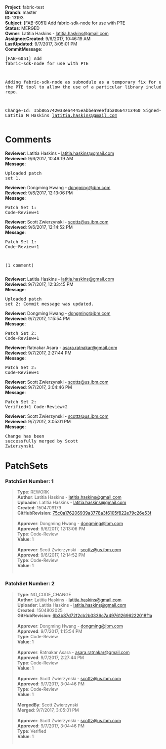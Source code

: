 <strong>Project</strong>: fabric-test</br><strong>Branch</strong>: master<br><strong>ID</strong>: 13193<br><strong>Subject</strong>: [FAB-6051] Add fabric-sdk-node for use with PTE<br><strong>Status</strong>: MERGED<br><strong>Owner</strong>: Latitia Haskins - latitia.haskins@gmail.com<br><strong>Assignee</strong>:<strong>Created</strong>: 9/6/2017, 10:46:19 AM<br><strong>LastUpdated</strong>: 9/7/2017, 3:05:01 PM<br><strong>CommitMessage</strong>:<br><pre>[FAB-6051] Add fabric-sdk-node for use with PTE

Adding fabric-sdk-node as submodule as a temporary
fix for use with the PTE tool to allow the use of a
particular library included in the repo.

Change-Id: I5b865742033ea4445eabbea9eef3ba0664713460
Signed-off-by: Latitia M Haskins <latitia.haskins@gmail.com>
</pre><h1>Comments</h1><strong>Reviewer</strong>: Latitia Haskins - latitia.haskins@gmail.com<br><strong>Reviewed</strong>: 9/6/2017, 10:46:19 AM<br><strong>Message</strong>: <pre>Uploaded patch set 1.</pre><strong>Reviewer</strong>: Dongming Hwang - dongming@ibm.com<br><strong>Reviewed</strong>: 9/6/2017, 12:13:06 PM<br><strong>Message</strong>: <pre>Patch Set 1: Code-Review+1</pre><strong>Reviewer</strong>: Scott Zwierzynski - scottz@us.ibm.com<br><strong>Reviewed</strong>: 9/6/2017, 12:14:52 PM<br><strong>Message</strong>: <pre>Patch Set 1: Code-Review+1

(1 comment)</pre><strong>Reviewer</strong>: Latitia Haskins - latitia.haskins@gmail.com<br><strong>Reviewed</strong>: 9/7/2017, 12:33:45 PM<br><strong>Message</strong>: <pre>Uploaded patch set 2: Commit message was updated.</pre><strong>Reviewer</strong>: Dongming Hwang - dongming@ibm.com<br><strong>Reviewed</strong>: 9/7/2017, 1:15:54 PM<br><strong>Message</strong>: <pre>Patch Set 2: Code-Review+1</pre><strong>Reviewer</strong>: Ratnakar Asara - asara.ratnakar@gmail.com<br><strong>Reviewed</strong>: 9/7/2017, 2:27:44 PM<br><strong>Message</strong>: <pre>Patch Set 2: Code-Review+1</pre><strong>Reviewer</strong>: Scott Zwierzynski - scottz@us.ibm.com<br><strong>Reviewed</strong>: 9/7/2017, 3:04:46 PM<br><strong>Message</strong>: <pre>Patch Set 2: Verified+1 Code-Review+2</pre><strong>Reviewer</strong>: Scott Zwierzynski - scottz@us.ibm.com<br><strong>Reviewed</strong>: 9/7/2017, 3:05:01 PM<br><strong>Message</strong>: <pre>Change has been successfully merged by Scott Zwierzynski</pre><h1>PatchSets</h1><h3>PatchSet Number: 1</h3><blockquote><strong>Type</strong>: REWORK<br><strong>Author</strong>: Latitia Haskins - latitia.haskins@gmail.com<br><strong>Uploader</strong>: Latitia Haskins - latitia.haskins@gmail.com<br><strong>Created</strong>: 1504709179<br><strong>GitHubRevision</strong>: [75c0a176206939a3778a3f6105f822e79c26e53f](https://github.com/hyperledger/fabric-test/commit/75c0a176206939a3778a3f6105f822e79c26e53f)<br><br><strong>Approver</strong>: Dongming Hwang - dongming@ibm.com<br><strong>Approved</strong>: 9/6/2017, 12:13:06 PM<br><strong>Type</strong>: Code-Review<br><strong>Value</strong>: 1<br><br><strong>Approver</strong>: Scott Zwierzynski - scottz@us.ibm.com<br><strong>Approved</strong>: 9/6/2017, 12:14:52 PM<br><strong>Type</strong>: Code-Review<br><strong>Value</strong>: 1<br><br></blockquote><h3>PatchSet Number: 2</h3><blockquote><strong>Type</strong>: NO_CODE_CHANGE<br><strong>Author</strong>: Latitia Haskins - latitia.haskins@gmail.com<br><strong>Uploader</strong>: Latitia Haskins - latitia.haskins@gmail.com<br><strong>Created</strong>: 1504802025<br><strong>GitHubRevision</strong>: [6b3b87d72f2cb2b0336c7a497612696222018f1a](https://github.com/hyperledger/fabric-test/commit/6b3b87d72f2cb2b0336c7a497612696222018f1a)<br><br><strong>Approver</strong>: Dongming Hwang - dongming@ibm.com<br><strong>Approved</strong>: 9/7/2017, 1:15:54 PM<br><strong>Type</strong>: Code-Review<br><strong>Value</strong>: 1<br><br><strong>Approver</strong>: Ratnakar Asara - asara.ratnakar@gmail.com<br><strong>Approved</strong>: 9/7/2017, 2:27:44 PM<br><strong>Type</strong>: Code-Review<br><strong>Value</strong>: 1<br><br><strong>Approver</strong>: Scott Zwierzynski - scottz@us.ibm.com<br><strong>Approved</strong>: 9/7/2017, 3:04:46 PM<br><strong>Type</strong>: Code-Review<br><strong>Value</strong>: 1<br><br><strong>MergedBy</strong>: Scott Zwierzynski<br><strong>Merged</strong>: 9/7/2017, 3:05:01 PM<br><br><strong>Approver</strong>: Scott Zwierzynski - scottz@us.ibm.com<br><strong>Approved</strong>: 9/7/2017, 3:04:46 PM<br><strong>Type</strong>: Verified<br><strong>Value</strong>: 1<br><br></blockquote>